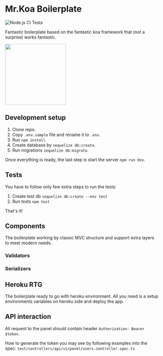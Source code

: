 # Mr.Koa Boilerplate
![Node.js CI Tests](https://github.com/IlyaDonskikh/mrkoa/workflows/Node.js%20CI/badge.svg?branch=dev)

Fantastic boilerplate based on the fantastic koa framework that (not a surprise) works fantastic.

<img width="200" src="https://user-images.githubusercontent.com/3100222/90955905-620f2180-e48a-11ea-8081-7b9061a26511.png"/>

## Development setup
1. Clone repo.
2. Copy `.env.sample` file and rename it to `.env`.
3. Run `npm install`.
4. Create database by `sequelize db:create`.
4. Run migrations `sequelize db:migrate`.

Once everything is ready, the last step is start the server `npm run dev`.

## Tests
You have to follow only few extra steps to run the tests:

1. Create test db `sequelize db:create --env test`
2. Run tests `npm test`

That's it!

## Components

The boilerplate working by classic MVC structure and support extra layers to meet modern needs.

### Validators

### Serializers

## Heroku RTG

The boilerplate ready to go with heroku environment. All you need is a setup environments variables on heroku side and deploy the app.

## API interaction
All request to the panel should contain header `Authorization: Bearer $token`.

How to generate the token you may see by following examples into the spec: `test/controllers/api/v1/panel/users.controller.spec.ts`
